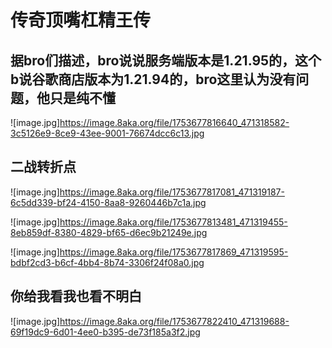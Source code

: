 # 传奇顶嘴杠精王传

## 据bro们描述，bro说说服务端版本是1.21.95的，这个b说谷歌商店版本为1.21.94的，bro这里认为没有问题，他只是纯不懂

![image.jpg]https://image.8aka.org/file/1753677816640_471318582-3c5126e9-8ce9-43ee-9001-76674dcc6c13.jpg

## 二战转折点

![image.jng]https://image.8aka.org/file/1753677817081_471319187-6c5dd339-bf24-4150-8aa8-9260446b7c1a.jpg

![image.jpg]https://image.8aka.org/file/1753677813481_471319455-8eb859df-8380-4829-bf65-d6ec9b21249e.jpg

![image.jng]https://image.8aka.org/file/1753677817869_471319595-bdbf2cd3-b6cf-4bb4-8b74-3306f24f08a0.jpg

## 你给我看我也看不明白

![image.jpg]https://image.8aka.org/file/1753677822410_471319688-69f19dc9-6d01-4ee0-b395-de73f185a3f2.jpg